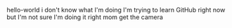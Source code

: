 hello-world
i don't know what I'm doing
I'm trying to learn GitHub right now but I'm not sure I'm doing it right
mom get the camera
